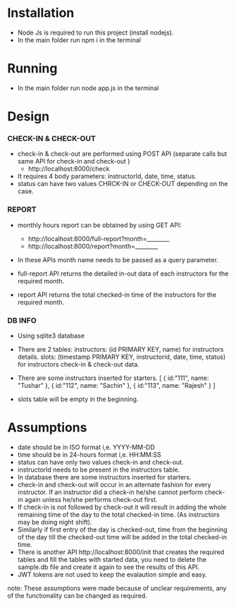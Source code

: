 # Installation
* Node Js is required to run this project (install nodejs).
* In the main folder run npm i in the terminal

# Running
* In the main folder run node app.js in the terminal

# Design

### CHECK-IN & CHECK-OUT
* check-in & check-out are performed using POST API (separate calls but same API for check-in and check-out )
    * http://localhost:8000/check
* It requires 4 body parameters: instructorId, date, time, status.
* status can have two values CHRCK-IN or CHECK-OUT depending on the case.

### REPORT
* monthly hours report can be obtained by using GET API:
    * http://localhost:8000/full-report?month=________
    * http://localhost:8000/report?month=________

* In these APIs month name needs to be passed as a query parameter.
* full-report API returns the detailed in-out data of each instructors for the required month.
* report API returns the total checked-in time of the instructors for the required month. 

### DB INFO
* Using sqlite3 database
* There are 2 tables:
    instructors: (id PRIMARY KEY, name) for instructors details.
    slots: (timestamp PRIMARY KEY, instructorid, date, time, status) for instructors check-in & check-out data.

* There are some instructors inserted for starters.
[
    {
        id:"111",
        name: "Tushar"
    },
    {
        id:"112",
        name: "Sachin"
    },
    {
        id:"113",
        name: "Rajesh"
    }
]

* slots table will be empty in the beginning.

# Assumptions
* date should be in ISO format i,e. YYYY-MM-DD
* time should be in 24-hours format i,e. HH:MM:SS
* status can have only two values check-in and check-out.
* instructorId needs to be present in the instructors table.
* In database there are some instructors inserted for starters.
* check-in and check-out will occur in an alternate fashion for every instructor. If an instructor did a check-in he/she cannot perform check-in again unless he/she performs check-out first.
* If check-in is not followed by check-out it will result in adding the whole remaining time of the day to the total checked-in time. (As instructors may be doing night shift).
* Similarly if first entry of the day is checked-out, time from the beginning of the day till the checked-out time will be added in the total checked-in time.
* There is another API http://localhost:8000/init that creates the required tables and fill the tables with started data, you need to delete the sample.db file and create it again to see the results of this API.
* JWT tokens are not used to keep the evalaution simple and easy.

note: These assumptions were made because of unclear requirements, any of the functionality can be changed as required.
